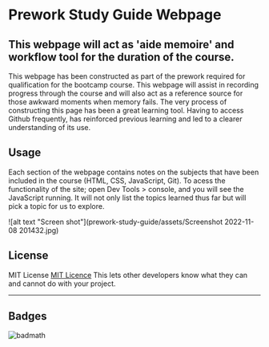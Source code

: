# Prework Study Guide Webpage

## This webpage will act as 'aide memoire' and workflow tool for the duration of the course.

This webpage has been constructed as part of the prework required for qualification for the bootcamp course.
This webpage will assist in recording progress through the course and will also act as a reference source for those awkward moments when memory fails.
The very process of constructing this page has been a great learning tool. Having to access Github frequently, has reinforced previous learning and led to a clearer understanding of its use.



## Usage

Each section of the webpage contains notes on the subjects that have been included in the course (HTML, CSS, JavaScript, Git).
To acess the functionality of the site; open Dev Tools > console, and you will see the JavaScript running. It will not only list the topics learned thus far but will pick a topic for us to explore.

![alt text "Screen shot"](prework-study-guide/assets/Screenshot 2022-11-08 201432.jpg)


## License

MIT License 
[MIT Licence](LICENCE)
 This lets other developers know what they can and cannot do with your project. 

---



## Badges

![badmath](https://img.shields.io/github/languages/top/nielsenjared/badmath)



